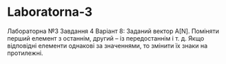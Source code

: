 # Laboratorna-3
Лабораторна №3 Завдання 4
Варіант 8: Заданий вектор А[N]. Поміняти перший елемент з останнім, другий – із передостаннім і т. д. Якщо відповідні елементи однакові за значеннями, то змінити їх знаки на протилежні.
